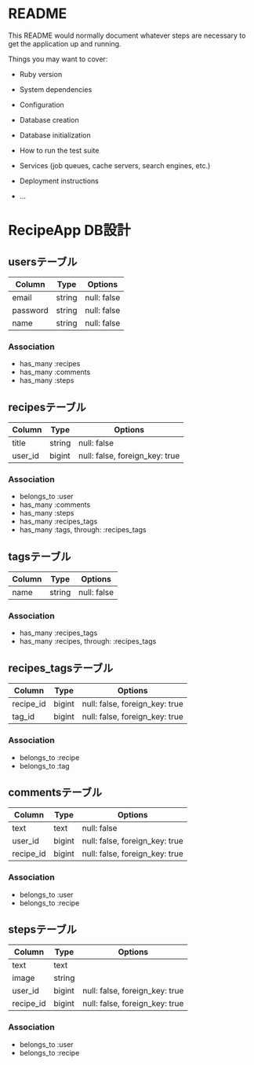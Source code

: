 # README

This README would normally document whatever steps are necessary to get the
application up and running.

Things you may want to cover:

* Ruby version

* System dependencies

* Configuration

* Database creation

* Database initialization

* How to run the test suite

* Services (job queues, cache servers, search engines, etc.)

* Deployment instructions

* ...

# RecipeApp DB設計
## usersテーブル
|Column|Type|Options|
|------|----|-------|
|email|string|null: false|
|password|string|null: false|
|name|string|null: false|
### Association
- has_many :recipes
- has_many :comments
- has_many :steps

## recipesテーブル
|Column|Type|Options|
|------|----|-------|
|title|string|null: false|
|user_id|bigint|null: false, foreign_key: true|
### Association
- belongs_to :user
- has_many :comments
- has_many :steps
- has_many :recipes_tags
- has_many  :tags,  through:  :recipes_tags

## tagsテーブル
|Column|Type|Options|
|------|----|-------|
|name|string|null: false|
### Association
- has_many :recipes_tags
- has_many  :recipes,  through:  :recipes_tags

## recipes_tagsテーブル
|Column|Type|Options|
|------|----|-------|
|recipe_id|bigint|null: false, foreign_key: true|
|tag_id|bigint|null: false, foreign_key: true|
### Association
- belongs_to :recipe
- belongs_to :tag

## commentsテーブル
|Column|Type|Options|
|------|----|-------|
|text|text|null: false|
|user_id|bigint|null: false, foreign_key: true|
|recipe_id|bigint|null: false, foreign_key: true|
### Association
- belongs_to :user
- belongs_to :recipe

## stepsテーブル
|Column|Type|Options|
|------|----|-------|
|text|text||
|image|string||
|user_id|bigint|null: false, foreign_key: true|
|recipe_id|bigint|null: false, foreign_key: true|
### Association
- belongs_to :user
- belongs_to :recipe